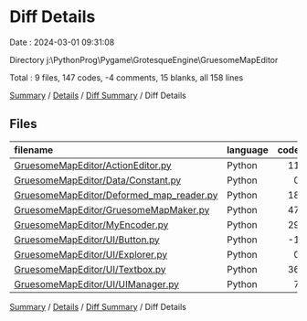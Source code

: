# Diff Details

Date : 2024-03-01 09:31:08

Directory j:\\PythonProg\\Pygame\\GrotesqueEngine\\GruesomeMapEditor

Total : 9 files,  147 codes, -4 comments, 15 blanks, all 158 lines

[Summary](results.md) / [Details](details.md) / [Diff Summary](diff.md) / Diff Details

## Files
| filename | language | code | comment | blank | total |
| :--- | :--- | ---: | ---: | ---: | ---: |
| [GruesomeMapEditor/ActionEditor.py](/GruesomeMapEditor/ActionEditor.py) | Python | 11 | 0 | 4 | 15 |
| [GruesomeMapEditor/Data/Constant.py](/GruesomeMapEditor/Data/Constant.py) | Python | 0 | -1 | 0 | -1 |
| [GruesomeMapEditor/Deformed_map_reader.py](/GruesomeMapEditor/Deformed_map_reader.py) | Python | 18 | 0 | -1 | 17 |
| [GruesomeMapEditor/GruesomeMapMaker.py](/GruesomeMapEditor/GruesomeMapMaker.py) | Python | 47 | 3 | -1 | 49 |
| [GruesomeMapEditor/MyEncoder.py](/GruesomeMapEditor/MyEncoder.py) | Python | 29 | 4 | 6 | 39 |
| [GruesomeMapEditor/UI/Button.py](/GruesomeMapEditor/UI/Button.py) | Python | -1 | 0 | 0 | -1 |
| [GruesomeMapEditor/UI/Explorer.py](/GruesomeMapEditor/UI/Explorer.py) | Python | 0 | -4 | -1 | -5 |
| [GruesomeMapEditor/UI/Textbox.py](/GruesomeMapEditor/UI/Textbox.py) | Python | 36 | 0 | 5 | 41 |
| [GruesomeMapEditor/UI/UIManager.py](/GruesomeMapEditor/UI/UIManager.py) | Python | 7 | -6 | 3 | 4 |

[Summary](results.md) / [Details](details.md) / [Diff Summary](diff.md) / Diff Details